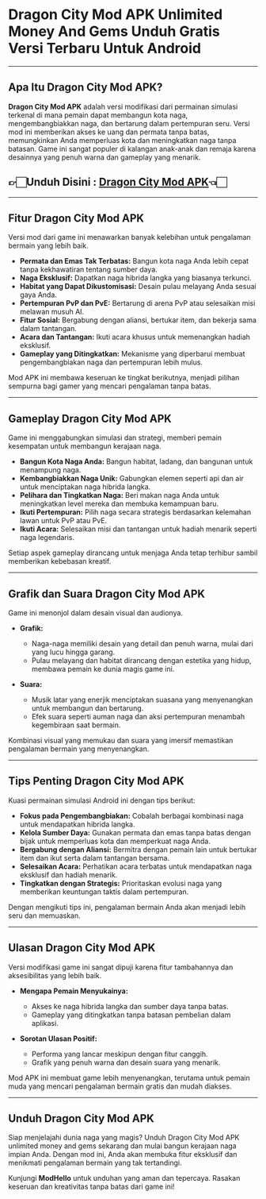 # Dragon City Mod APK Unlimited Money And Gems Unduh Gratis Versi Terbaru Untuk Android

---

## Apa Itu Dragon City Mod APK?  
**Dragon City Mod APK** adalah versi modifikasi dari permainan simulasi terkenal di mana pemain dapat membangun kota naga, mengembangbiakkan naga, dan bertarung dalam pertempuran seru. Versi mod ini memberikan akses ke uang dan permata tanpa batas, memungkinkan Anda memperluas kota dan meningkatkan naga tanpa batasan. Game ini sangat populer di kalangan anak-anak dan remaja karena desainnya yang penuh warna dan gameplay yang menarik.  


## 👉🏻Unduh Disini : [Dragon City Mod APK](https://modhello.com/dragon-city/)👈🏻
---

## Fitur Dragon City Mod APK  
Versi mod dari game ini menawarkan banyak kelebihan untuk pengalaman bermain yang lebih baik.  

- **Permata dan Emas Tak Terbatas:** Bangun kota naga Anda lebih cepat tanpa kekhawatiran tentang sumber daya.  
- **Naga Eksklusif:** Dapatkan naga hibrida langka yang biasanya terkunci.  
- **Habitat yang Dapat Dikustomisasi:** Desain pulau melayang Anda sesuai gaya Anda.  
- **Pertempuran PvP dan PvE:** Bertarung di arena PvP atau selesaikan misi melawan musuh AI.  
- **Fitur Sosial:** Bergabung dengan aliansi, bertukar item, dan bekerja sama dalam tantangan.  
- **Acara dan Tantangan:** Ikuti acara khusus untuk memenangkan hadiah eksklusif.  
- **Gameplay yang Ditingkatkan:** Mekanisme yang diperbarui membuat pengembangbiakan naga dan pertempuran lebih mulus.  

Mod APK ini membawa keseruan ke tingkat berikutnya, menjadi pilihan sempurna bagi gamer yang mencari pengalaman tanpa batas.  

---

## Gameplay Dragon City Mod APK  
Game ini menggabungkan simulasi dan strategi, memberi pemain kesempatan untuk membangun kerajaan naga.  

- **Bangun Kota Naga Anda:** Bangun habitat, ladang, dan bangunan untuk menampung naga.  
- **Kembangbiakkan Naga Unik:** Gabungkan elemen seperti api dan air untuk menciptakan naga hibrida langka.  
- **Pelihara dan Tingkatkan Naga:** Beri makan naga Anda untuk meningkatkan level mereka dan membuka kemampuan baru.  
- **Ikuti Pertempuran:** Pilih naga secara strategis berdasarkan kelemahan lawan untuk PvP atau PvE.  
- **Ikuti Acara:** Selesaikan misi dan tantangan untuk hadiah menarik seperti naga legendaris.  

Setiap aspek gameplay dirancang untuk menjaga Anda tetap terhibur sambil memberikan kebebasan kreatif.  

---

## Grafik dan Suara Dragon City Mod APK  
Game ini menonjol dalam desain visual dan audionya.  

- **Grafik:**  
  - Naga-naga memiliki desain yang detail dan penuh warna, mulai dari yang lucu hingga garang.  
  - Pulau melayang dan habitat dirancang dengan estetika yang hidup, membawa pemain ke dunia magis game ini.  

- **Suara:**  
  - Musik latar yang enerjik menciptakan suasana yang menyenangkan untuk membangun dan bertarung.  
  - Efek suara seperti auman naga dan aksi pertempuran menambah kegembiraan saat bermain.  

Kombinasi visual yang memukau dan suara yang imersif memastikan pengalaman bermain yang menyenangkan.  

---

## Tips Penting Dragon City Mod APK  
Kuasi permainan simulasi Android ini dengan tips berikut:  

- **Fokus pada Pengembangbiakan:** Cobalah berbagai kombinasi naga untuk mendapatkan hibrida langka.  
- **Kelola Sumber Daya:** Gunakan permata dan emas tanpa batas dengan bijak untuk memperluas kota dan memperkuat naga Anda.  
- **Bergabung dengan Aliansi:** Bermitra dengan pemain lain untuk bertukar item dan ikut serta dalam tantangan bersama.  
- **Selesaikan Acara:** Perhatikan acara terbatas untuk mendapatkan naga eksklusif dan hadiah menarik.  
- **Tingkatkan dengan Strategis:** Prioritaskan evolusi naga yang memberikan keuntungan taktis dalam pertempuran.  

Dengan mengikuti tips ini, pengalaman bermain Anda akan menjadi lebih seru dan memuaskan.  

---

## Ulasan Dragon City Mod APK  
Versi modifikasi game ini sangat dipuji karena fitur tambahannya dan aksesibilitas yang lebih baik.  

- **Mengapa Pemain Menyukainya:**  
  - Akses ke naga hibrida langka dan sumber daya tanpa batas.  
  - Gameplay yang ditingkatkan tanpa batasan pembelian dalam aplikasi.  

- **Sorotan Ulasan Positif:**  
  - Performa yang lancar meskipun dengan fitur canggih.  
  - Grafik yang penuh warna dan desain suara yang menarik.  

Mod APK ini membuat game lebih menyenangkan, terutama untuk pemain muda yang mencari pengalaman bermain gratis dan mudah diakses.  

---

## Unduh Dragon City Mod APK  
Siap menjelajahi dunia naga yang magis? Unduh Dragon City Mod APK unlimited money and gems sekarang dan mulai bangun kerajaan naga impian Anda. Dengan mod ini, Anda akan membuka fitur eksklusif dan menikmati pengalaman bermain yang tak tertandingi.  

Kunjungi **ModHello** untuk unduhan yang aman dan tepercaya. Rasakan keseruan dan kreativitas tanpa batas dari game ini!  
